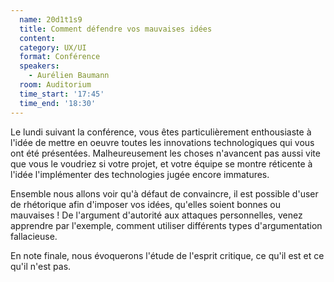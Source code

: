 ```yaml
---
  name: 20d1t1s9
  title: Comment défendre vos mauvaises idées
  content:
  category: UX/UI
  format: Conférence
  speakers: 
    - Aurélien Baumann
  room: Auditorium
  time_start: '17:45'
  time_end: '18:30'
---
```

Le lundi suivant la conférence, vous êtes particulièrement enthousiaste à l'idée de mettre en oeuvre toutes les innovations technologiques qui vous ont été présentées. Malheureusement les choses n'avancent pas aussi vite que vous le voudriez si votre projet, et votre équipe se montre réticente à l'idée l'implémenter des technologies jugée encore immatures.

Ensemble nous allons voir qu'à défaut de convaincre, il est possible d'user de rhétorique afin d'imposer vos idées, qu'elles soient bonnes ou mauvaises ! De l'argument d'autorité aux attaques personnelles, venez apprendre par l'exemple, comment utiliser différents types d'argumentation fallacieuse.

En note finale, nous évoquerons l'étude de l'esprit critique, ce qu'il est et ce qu'il n'est pas.
